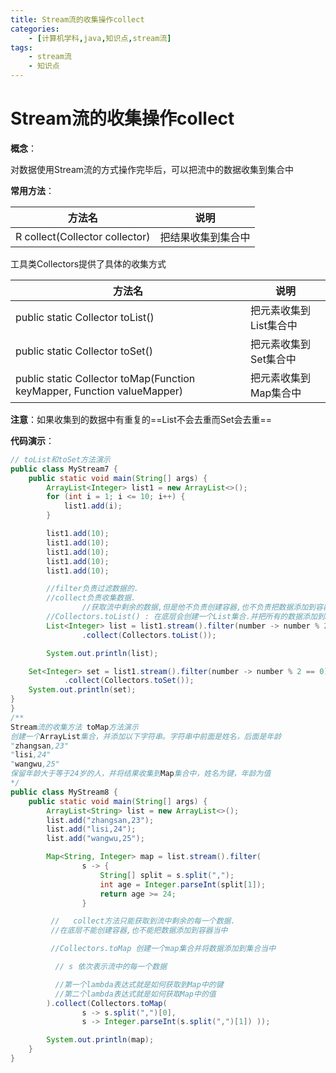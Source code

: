 ```yaml
---
title: Stream流的收集操作collect
categories:
    - [计算机学科,java,知识点,stream流]
tags:
    - stream流
    - 知识点
---
```


# Stream流的收集操作collect

**概念**：

对数据使用Stream流的方式操作完毕后，可以把流中的数据收集到集合中

**常用方法**：

| 方法名                         | 说明               |
| ------------------------------ | ------------------ |
| R collect(Collector collector) | 把结果收集到集合中 |

工具类Collectors提供了具体的收集方式

| 方法名                                                       | 说明                   |
| ------------------------------------------------------------ | ---------------------- |
| public static<T> Collector toList()                          | 把元素收集到List集合中 |
| public static<T> Collector toSet()                           | 把元素收集到Set集合中  |
| public static Collector toMap(Function keyMapper, Function valueMapper) | 把元素收集到Map集合中  |

**注意**：如果收集到的数据中有重复的==List不会去重而Set会去重==

**代码演示**：

```java
// toList和toSet方法演示 
public class MyStream7 {
    public static void main(String[] args) {
        ArrayList<Integer> list1 = new ArrayList<>();
        for (int i = 1; i <= 10; i++) {
            list1.add(i);
        }

        list1.add(10);
        list1.add(10);
        list1.add(10);
        list1.add(10);
        list1.add(10);

        //filter负责过滤数据的.
        //collect负责收集数据.
                //获取流中剩余的数据,但是他不负责创建容器,也不负责把数据添加到容器中.
        //Collectors.toList() : 在底层会创建一个List集合.并把所有的数据添加到List集合中.
        List<Integer> list = list1.stream().filter(number -> number % 2 == 0)
                .collect(Collectors.toList());

        System.out.println(list);

    Set<Integer> set = list1.stream().filter(number -> number % 2 == 0)
            .collect(Collectors.toSet());
    System.out.println(set);
}
}
/**
Stream流的收集方法 toMap方法演示
创建一个ArrayList集合，并添加以下字符串。字符串中前面是姓名，后面是年龄
"zhangsan,23"
"lisi,24"
"wangwu,25"
保留年龄大于等于24岁的人，并将结果收集到Map集合中，姓名为键，年龄为值
*/
public class MyStream8 {
	public static void main(String[] args) {
      	ArrayList<String> list = new ArrayList<>();
        list.add("zhangsan,23");
        list.add("lisi,24");
        list.add("wangwu,25");

        Map<String, Integer> map = list.stream().filter(
                s -> {
                    String[] split = s.split(",");
                    int age = Integer.parseInt(split[1]);
                    return age >= 24;
                }

         //   collect方法只能获取到流中剩余的每一个数据.
         //在底层不能创建容器,也不能把数据添加到容器当中

         //Collectors.toMap 创建一个map集合并将数据添加到集合当中

          // s 依次表示流中的每一个数据

          //第一个lambda表达式就是如何获取到Map中的键
          //第二个lambda表达式就是如何获取Map中的值
        ).collect(Collectors.toMap(
                s -> s.split(",")[0],
                s -> Integer.parseInt(s.split(",")[1]) ));

        System.out.println(map);
	}
}
```

